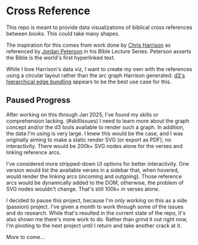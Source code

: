# Cross Reference

This repo is meant to provide data visualizations of biblical cross references between books. This could take many shapes.

The inspiration for this comes from work done by [Chris Harrison](https://www.chrisharrison.net/index.php/visualizations/BibleViz) as referenced by [Jordan Peterson](https://youtu.be/f-wWBGo6a2w?si=ANEP2CA4G2Zac8s5&t=4362) in his Bible Lecture Series. Peterson asserts the Bible is the world's first hyperlinked text.

While I love Harrison's data viz, I want to create my own with the references using a circular layout rather than the arc graph Harrison generated. [d3's hierarchical edge bundling](https://observablehq.com/@d3/hierarchical-edge-bundling?intent=fork) appears to be the best use case for this.

## Paused Progress

After working on this through Jan 2025, I've found my skills or comprehension lacking. (#skillissues) I need to learn more about the graph concept and/or the d3 tools available to render such a graph. In addition, the data I'm using is very large. I knew this would be the case, and I was originally aiming to make a static render SVG (or export as PDF); no interactivity. There would be 200k+ SVG nodes alone for the verses and linking reference arcs.

I've considered more stripped-down UI options for better interactivity. One version would list the available verses in a sidebar that, when hovered, would render the linking arcs (incoming and outgoing). Those reference arcs would be dynamically added to the DOM, otherwise, the problem of SVG nodes wouldn't change. That's still 100k+ in verses alone.

I decided to pause this project, because I'm only working on this as a side (passion) project. I've given a month to work through some of the issues and do research. While that's resulted in the current state of the repo, it's also shown me there's more work to do. Rather than grind it out right now, I'm pivoting to the next project until I return and take another crack at it.

More to come...
